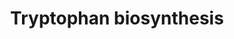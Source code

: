 ---
annotations:
- type: Pathway Ontology
  value: tryptophan biosynthetic pathway
authors:
- M.Braymer
- MaintBot
- Ddigles
- Egonw
- Mkutmon
- DeSl
- Khanspers
- Eweitz
description: 'Biosynthesis of the aromatic amino acids tryptophan, tyrosine, and phenylalanine
  proceeds via a common pathway to chorismate, at which point the pathway branches
  (CITS:[Jones][1943992]).  One branch proceeds to tryptophan, and the other to tyrosine
  and phenylalanine (CITS:[Jones]).  The series of reactions to chorismate, called
  the shikimate pathway, and the series of reactions from chorismate to tryptophan
  have been found to be common to all eukaryotes and prokaryotes studied thus far
  (as reported in (CITS:[1943992])). In contrast, there appears to be two separate
  routes from chorismate to tyrosine and phenylalanine, only one of which has been
  found in S. cerevisiae (CITS:[1943992]).  Aromatic amino acid biosynthesis in S.
  cerevisiae is controlled by a combination of feedback inhibition, activation of
  enzyme activity, and regulation of enzyme synthesis (CITS:[Jones][1943992]).  The
  first step in the tryptophan branch is feedback inhibited by tryptophan, and the
  first step in the phenylalanine-tyrosine branch is feedback inhibited by tyrosine
  and activated by tryptophan (CITS:[1943992]).  The transcriptional activator GCN4
  regulates most of the genes encoding for the aromatic amino acid biosynthetic enzymes;
  however, no GCN4 regulation was found for TRP1 of the tryptophan branch, TYR1 of
  the tyrosine branch or ARO7 of the tyrosine and phenylalanine branch (CITS:[1943992]).  SOURCE:
  SGD pathways, http://pathway.yeastgenome.org/server.html Based on http://pathway.yeastgenome.org/biocyc/'
last-edited: 2021-05-20
organisms:
- Saccharomyces cerevisiae
redirect_from:
- /index.php/Pathway:WP165
- /instance/WP165
schema-jsonld:
- '@context': https://schema.org/
  '@id': https://wikipathways.github.io/pathways/WP165.html
  '@type': Dataset
  creator:
    '@type': Organization
    name: WikiPathways
  description: 'Biosynthesis of the aromatic amino acids tryptophan, tyrosine, and
    phenylalanine proceeds via a common pathway to chorismate, at which point the
    pathway branches (CITS:[Jones][1943992]).  One branch proceeds to tryptophan,
    and the other to tyrosine and phenylalanine (CITS:[Jones]).  The series of reactions
    to chorismate, called the shikimate pathway, and the series of reactions from
    chorismate to tryptophan have been found to be common to all eukaryotes and prokaryotes
    studied thus far (as reported in (CITS:[1943992])). In contrast, there appears
    to be two separate routes from chorismate to tyrosine and phenylalanine, only
    one of which has been found in S. cerevisiae (CITS:[1943992]).  Aromatic amino
    acid biosynthesis in S. cerevisiae is controlled by a combination of feedback
    inhibition, activation of enzyme activity, and regulation of enzyme synthesis
    (CITS:[Jones][1943992]).  The first step in the tryptophan branch is feedback
    inhibited by tryptophan, and the first step in the phenylalanine-tyrosine branch
    is feedback inhibited by tyrosine and activated by tryptophan (CITS:[1943992]).  The
    transcriptional activator GCN4 regulates most of the genes encoding for the aromatic
    amino acid biosynthetic enzymes; however, no GCN4 regulation was found for TRP1
    of the tryptophan branch, TYR1 of the tyrosine branch or ARO7 of the tyrosine
    and phenylalanine branch (CITS:[1943992]).  SOURCE: SGD pathways, http://pathway.yeastgenome.org/server.html
    Based on http://pathway.yeastgenome.org/biocyc/'
  keywords:
  - L-glutamine
  - L-tryptophan
  - TRP5
  - PRPP
  - pyruvate
  - TRP4
  - L-glutamate
  - L-serine
  - anthranilate
  - TRP3
  - N-(5'-Phosphoribosyl)anthranilate
  - TRP1
  - Indole-3-glycerophosphate
  - water
  - chorismate
  - pyrophosphate
  - glyceraldehyde-3-phosphate
  - TRP2
  - carbon dioxide
  license: CC0
  name: Tryptophan biosynthesis
seo: CreativeWork
title: Tryptophan biosynthesis
wpid: WP165
---
